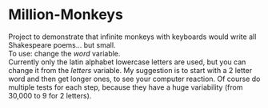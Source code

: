 # Million-Monkeys
Project to demonstrate that infinite monkeys with keyboards would write all Shakespeare poems... but small.  
To use: change the _word_ variable.  
Currently only the latin alphabet lowercase letters are used, but you can change it from the _letters_ variable.
My suggestion is to start with a 2 letter word and then get longer ones, to see your computer reaction. Of course do multiple tests for each step, because they have a huge variability (from 30,000 to 9 for 2 letters).

